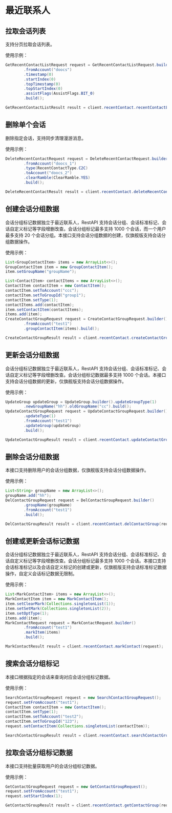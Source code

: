 # 最近联系人

## 拉取会话列表

支持分页拉取会话列表。

使用示例：

```java
GetRecentContactListRequest request = GetRecentContactListRequest.builder()
        .fromAccount("doocs")
        .timestamp(0)
        .startIndex(0)
        .topTimestamp(0)
        .topStartIndex(0)
        .assistFlags(AssistFlags.BIT_0)
        .build();

GetRecentContactListResult result = client.recentContact.recentContactList(request);
```

## 删除单个会话

删除指定会话，支持同步清理漫游消息。

使用示例：

```java
DeleteRecentContactRequest request = DeleteRecentContactRequest.builder()
        .fromAccount("doocs_1")
        .type(RecentContactType.C2C)
        .toAccount("doocs_2")
        .clearRamble(ClearRamble.YES)
        .build();

DeleteRecentContactResult result = client.recentContact.deleteRecentContact(request);
```

## 创建会话分组数据

会话分组标记数据独立于最近联系人，RestAPI 支持会话分组、会话标准标记、会话自定义标记等字段增删改查。会话分组标记最多支持 1000 个会话，而一个用户最多支持 20 个会话分组。本接口支持会话分组数据的创建，仅旗舰版支持会话分组数据操作。

使用示例：

```java
List<GroupContactItem> items = new ArrayList<>();
GroupContactItem item = new GroupContactItem();
item.setGroupName("groupName");

List<ContactItem> contactItems = new ArrayList<>();
ContactItem contactItem = new ContactItem();
contactItem.setToAccount("ccc");
contactItem.setToGroupId("group1");
contactItem.setType(1);
contactItems.add(contactItem);
item.setContactItem(contactItems);
items.add(item);
CreateContactGroupRequest request = CreateContactGroupRequest.builder()
        .fromAccount("test1")
        .groupContactItem(items).build();

CreateContactGroupResult result = client.recentContact.createContactGroup(request);
```

## 更新会话分组数据

会话分组标记数据独立于最近联系人，RestAPI 支持会话分组、会话标准标记、会话自定义标记等字段增删改查。会话分组标记数据最多支持 1000 个会话。本接口支持会话分组数据的更新，仅旗舰版支持会话分组数据操作。

使用示例：

```java
UpdateGroup updateGroup = UpdateGroup.builder().updateGroupType(1)
        .newGroupName("hh").oldGroupName("cc").build();
UpdateContactGroupRequest request = UpdateContactGroupRequest.builder()
        .updateType(1)
        .fromAccount("test1")
        .updateGroup(updateGroup)
        .build();

UpdateContactGroupResult result = client.recentContact.updateContactGroup(request);
```

## 删除会话分组数据

本接口支持删除用户的会话分组数据，仅旗舰版支持会话分组数据操作。

使用示例：

```java
List<String> groupName = new ArrayList<>();
groupName.add("hh");
DelContactGroupRequest request = DelContactGroupRequest.builder()
        .groupName(groupName)
        .fromAccount("test1")
        .build();

DelContactGroupResult result = client.recentContact.delContactGroup(request);
```

## 创建或更新会话标记数据

会话分组标记数据独立于最近联系人，RestAPI 支持会话分组、会话标准标记、会话自定义标记等字段增删改查。会话分组标记最多支持 1000 个会话。本接口支持会话标准标记以及会话自定义标记的创建或更新，仅旗舰版支持会话标准标记数据操作，自定义会话标记数据无限制。

使用示例：

```java
List<MarkContactItem> items = new ArrayList<>();
MarkContactItem item = new MarkContactItem();
item.setClearMark(Collections.singletonList(1));
item.setSetMark(Collections.singletonList(2));
item.setOptType(1);
items.add(item);
MarkContactRequest request = MarkContactRequest.builder()
        .fromAccount("test1")
        .markItem(items)
        .build();

MarkContactResult result = client.recentContact.markContact(request);
```

## 搜索会话分组标记

本接口根据指定的会话来查询对应会话分组标记数据。

使用示例：

```java
SearchContactGroupRequest request = new SearchContactGroupRequest();
request.setFromAccount("test1");
ContactItem contactItem = new ContactItem();
contactItem.setType(1);
contactItem.setToAccount("test2");
contactItem.setToGroupId("123");
request.setContactItem(Collections.singletonList(contactItem));

SearchContactGroupResult result = client.recentContact.searchContactGroup(request);
```

## 拉取会话分组标记数据

本接口支持批量获取用户的会话分组标记数据。

使用示例：

```java
GetContactGroupRequest request = new GetContactGroupRequest();
request.setFromAccount("test1");
request.setStartIndex(1);

GetContactGroupResult result = client.recentContact.getContactGroup(request);
```
